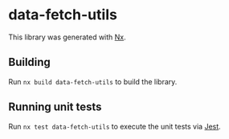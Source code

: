 # data-fetch-utils

This library was generated with [Nx](https://nx.dev).

## Building

Run `nx build data-fetch-utils` to build the library.

## Running unit tests

Run `nx test data-fetch-utils` to execute the unit tests via [Jest](https://jestjs.io).
